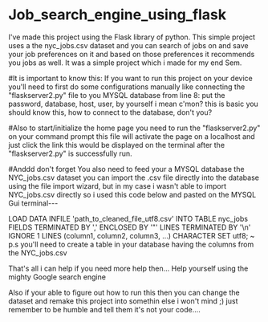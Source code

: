 # Job_search_engine_using_flask
I've made this project using the Flask library of python. This simple project uses a the nyc_jobs.csv dataset and you can search of jobs on and save your job preferences on it and based on those preferences it recommends you jobs as well. It was a simple project which i made for my end Sem.





#It is important to know this:
If you want to run this project on your device you'll need to first do some configurations manually like connecting the "flaskserver2.py" file to you MYSQL database from line 8: put the password, database, host, user, by yourself i mean c'mon? this is basic you should know this, how to connect to the database, don't you? 

#Also to start/initialize the home page 
you need to run the "flaskserver2.py" on your command prompt this file will activate the page on a localhost and just click the link this would be displayed on the terminal after the "flaskserver2.py" is successfully run.

#Anddd don't forget
You also need to feed your a MYSQL database the NYC_jobs.csv dataset you can import the .csv file directly into the database using the file import wizard, but in my case i wasn't able to import NYC_jobs.csv directly so i used this code below and pasted on the MYSQL Gui terminal---

LOAD DATA INFILE 'path_to_cleaned_file_utf8.csv'
INTO TABLE nyc_jobs
FIELDS TERMINATED BY ',' 
ENCLOSED BY '"'
LINES TERMINATED BY '\n'
IGNORE 1 LINES
(column1, column2, column3, ...)
CHARACTER SET utf8;
~ p.s you'll need to create a table in your database having the columns from the NYC_jobs.csv 

That's all i can help if you need more help then...
Help yourself using the mighty Google search engine

Also if your able to figure out how to run this then you can change the dataset and remake this project into somethin else i won't mind ;) 
just remember to be humble and tell them it's not your code....



